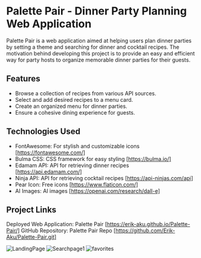 # Palette Pair - Dinner Party Planning Web Application
Palette Pair is a web application aimed at helping users plan dinner parties by setting a theme and searching for dinner and cocktail recipes. The motivation behind developing this project is to provide an easy and efficient way for party hosts to organize memorable dinner parties for their guests.

## Features
- Browse a collection of recipes from various API sources.
- Select and add desired recipes to a menu card.
- Create an organized menu for dinner parties.
- Ensure a cohesive dining experience for guests.

## Technologies Used
- FontAwesome: For stylish and customizable icons [https://fontawesome.com/]
- Bulma CSS: CSS framework for easy styling [https://bulma.io/]
- Edamam API: API for retrieving dinner recipes [https://api.edamam.com/]
- Ninja API: API for retrieving cocktail recipes [https://api-ninjas.com/api]
- Pear Icon: Free icons [https://www.flaticon.com/]
- AI Images: AI images [https://openai.com/research/dall-e]

## Project Links
Deployed Web Application: Palette Pair [https://erik-aku.github.io/Palette-Pair/]
GitHub Repository: Palette Pair Repo [https://github.com/Erik-Aku/Palette-Pair.git]


![LandingPage](https://github.com/Erik-Aku/Palette-Pair/assets/92487526/a404ec15-aa15-4e60-be90-41729365ad4d)
![Searchpage1](https://github.com/Erik-Aku/Palette-Pair/assets/92487526/84415b08-1e8c-4e1e-86ce-7552e0b352bd)
![favorites](https://github.com/Erik-Aku/Palette-Pair/assets/92487526/7cc08d77-9b7d-4124-b2ce-38074389d587)
